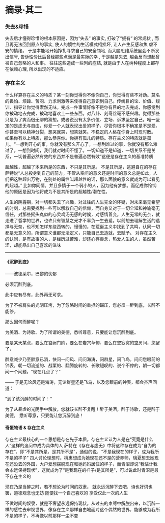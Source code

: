 # 摘录·其二




### 失去&珍惜

失去后才懂得珍惜的根本原因是，因为“失去“ 的事实, 打破了“拥有“ 的常规状 , 而且再无法回到原点的事实, 使人的惯性的生活模式柯损坏, 让人产生反感和焦
虐不安的情绪。
于是本能地开始挣扎寻求自己的安全领地, 而大脑思维系统里会不断发出信号, 告诉性价比后曾经那些点滴是最实际的幸 , 于是越是失去, 越会反而想起曾被自己忽略的人和事。
往往这些造成一些列的症结, 就是由于人在树种程度上都存在依赖心理, 所以出现的不适应。

### 存在主义

什么样算存在主义的特质？某一刻你觉得你不像你自己，你觉得有些不对劲。莫名的畏怕、烦躁、苦闷、力求刺激等来使得自己意识到自己。传统目的论、价值、规训、指导让你觉得索然无味。完成一件事情好像不是你有目的地去完成，你感觉到你被动地去完成，被动地喜欢上一些东西。对八卦、刻奇丝毫不感兴趣。觉得那些只是为了爽而很无聊的猜想。或者说没有太多价值、立场、诉求坚定自己。唯一坚定的是虚无与自由，你爱一个人就表现出爱的样子，尽管你根本不确定是不是爱。你甚至可以精神分裂，想哭就哭，想笑就笑。不稳定的人格在你身上时现时散。
如果你有以上特质，那么恭喜你。你拥有孤儿的特质。存在主义的特质就是孤儿。“一想到开心的事，你就没有那么开心了。一想到难过的事，你就没有那么难过了。一想到时间，我们就对时间不懂了。一切知道不是知道，一切关系不是关系，一切普遍必然有效的东西并不是普遍必然有效”这便是存在主义的基准特质


超越性，超越了本来所是的东西，不只是其所是。
不是其所是，逃避自在的存在
萨特说“人总投身到自己的前方，不管从空间的意义还是时间的意义总是如此，人们把这种超出万物，在别处的属性叫超越性的话，那么面貌的意义就成为可以看见的超越。”
比如你同情，并且多情于一个弱小的人，因为他有梦想。而促成你怜悯他的原因是因为他将成为不是其所是的超越性/潜在性。

人生的阴霾期，对一切都失去了兴趣，对过往的人生完全的怀疑，对未来毫无希望的时刻，总需要找到一些可以解救自己的信仰，而自身又对于一切全知和神谕毫无信任，对那些摇头丸似的心灵鸡汤无感的时候，对感情善变，人生无常的无奈，就走进了哲学的世界，也许只有智慧之光才不辜负一生去爱。以前想去理解生活的选择与无奈，也不知怎样东绕西转的，慢慢的，在荒诞主义中找到了共鸣，认同一切都是无意义的，所谓意义谁都无法定义，只能自己去造就，去赋予。
对存在主义的认同，是有故事的人，是经历过苦难，却还心存善念，热爱人生的人，虽然苦涩，却能品出自己喜欢的滋味

---
#### 《沉醉到底》
——波德莱尔，巴黎的忧郁

必须沉醉到底。

此中应有尽有，此外再无可求。

为了不被肩头的光阴压垮，为了忽略时间的重担的碾压，您必须一醉到底，长醉不能停。

那么因何而醉呢？ 

为美酒、为诗歌、为了所谓的美德，悉听尊意，只要能让您沉醉到底。

要是某天某点，要么在宫阙门阶，要么在岩穴草甸、要么在您寂寞的空房间，您醒了，

醉意减少乃至醉意已消，快问一问风、问问海涛，问群星，问飞鸟，问问您眼前的钟表，朝一切流逝的、战栗的、翻腾旋转的、长歌短叹的、说个不停的，朝一切都问一个问题，“现在几点了？”

—— 于是无论风还是海涛，无论群星还是飞鸟，以及您眼前的钟表，都会齐声回道：

“到了该沉醉的时间了！”

为了从暴虐的光阴手中解放，您就该长醉不复醒！醉于美酒，醉于诗歌，还是醉于美德， 悉听尊意，只要能让您沉醉到底！



#### 奇蛋物语 & 存在主义
存在主义最核心的一个思想是存在先于本质，存在主义认为人是在“究竟是什么人”这样的追问中成为具体的人
萨特在《存在与虚无》中将这种存在成为“自为的存在”，即“不是其所是，是其所不是”，通俗的说，“不是我现在的样子，成为我所不是的样子”
四人讨论理想时，桃惠想成为她现在还不是的营养师，璃夏想去她现在还没去的外国，大户爱想摆脱现在和她妈妈居住的样子，而青沼却说“我估计我会永远保持现状”，这就成为了“是我现在的样子/是其所是”，可以说此时青沼是最不存在主义的

现在乃是当醉之时，若不想沦为时间的奴隶，
就永远沉醉下去吧，诗也好词也罢，道德观念也无妨
随便找一个自己喜欢的
享受仅此一次的人生

不做时间的奴隶，就是不奢望永远保持现状，从过去的束缚中解脱出来，以沉醉一样的感性去审视世界，像存在主义那样自由地面对这个偶然的世界，能够成为我所不是的样子，不再像以前那样一尘不变

